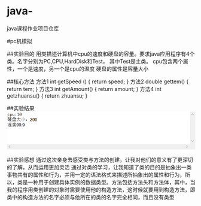 # java-
java课程作业项目仓库

#pc机模拟

##实验目的
用类描述计算机中cpu的速度和硬盘的容量。要求java应用程序有4个类。名字分别为PC,CPU,HardDisk和Test，
其中Test是主类。
cpu包含两个属性，一个是速度，另一个是cpu的温度
硬盘的属性是容量大小


##核心方法
方法1
int getSpeed () {
		return speed;
	}
方法2
double gettem() {
		return tem;
	}
方法3
int getAmount() {
		return amount;
	}
方法4
int getzhuansu() {
		return zhuansu;
	}

##实验结果
![运行结果](运行结果.png)


##实验感想
通过这次亲身去感受类与方法的创建，让我对他们的意义有了更深切的了解，从而运用更加灵活
通过对类的学习，让我知道了类的目的是抽象出一类事物共有的属性和行为，并用一定的语法格式来描述所抽象出的属性和行为，所以，类是一种用于创建具体实例的数据类型。方法包括方法头和方法体，其中，当我的程序用类创建的对象时需要使用他的构造方法，这时候就要用到构造方法，即类中的构造方法的名字必须与他所在的类的名字完全相同，而且没有类型
